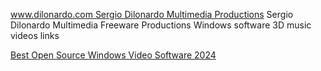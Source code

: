 
[www.dilonardo.com Sergio Dilonardo Multimedia Productions](https://dilonardo.ch)
Sergio Dilonardo Multimedia Freeware Productions Windows software 3D music videos links

[Best Open Source Windows Video Software 2024](https://sourceforge.net/directory/video/windows/)
